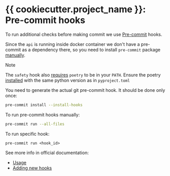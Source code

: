 # {{ cookiecutter.project_name }}: Pre-commit hooks #

To run additional checks before making commit we use [Pre-commit](https://pre-commit.com/) hooks.


Since the `api` is running inside docker container we don't have a pre-commit as a dependency there, so you need to 
install `pre-commit` package [manually](https://pre-commit.com/#install).

> [!NOTE]  
> The `safety` hook also [requires](https://github.com/Lucas-C/pre-commit-hooks-safety?tab=readme-ov-file#supported-files) `poetry` to be in your `PATH`.
> Ensure the poetry [installed](https://python-poetry.org/docs/#installation) with the same python version as in `pyproject.toml`

You need to generate the actual git pre-commit hook. It should be done only once:

```bash
pre-commit install --install-hooks
```

To run pre-commit hooks manually:

```bash
pre-commit run --all-files
```

To run specific hook:

```
pre-commit run <hook_id>
```

See more info in official documentation:

* [Usage](https://pre-commit.com/#usage)
* [Adding new hooks](https://pre-commit.com/#plugins)
